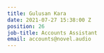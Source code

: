 ```yaml
---
title: Gulusan Kara
date: 2021-07-27 15:38:00 Z
position: 26
job-title: Accounts Assistant
email: accounts@novel.audio
---
```


